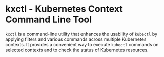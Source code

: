 # kxctl - Kubernetes Context Command Line Tool

`kxctl` is a command-line utility that enhances the usability of `kubectl` by applying filters and various commands across multiple Kubernetes contexts. It provides a convenient way to execute `kubectl` commands on selected contexts and to check the status of Kubernetes resources.
